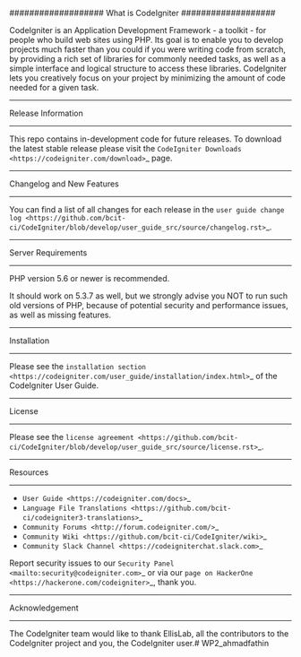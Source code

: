 ###################
What is CodeIgniter
###################

CodeIgniter is an Application Development Framework - a toolkit - for people
who build web sites using PHP. Its goal is to enable you to develop projects
much faster than you could if you were writing code from scratch, by providing
a rich set of libraries for commonly needed tasks, as well as a simple
interface and logical structure to access these libraries. CodeIgniter lets
you creatively focus on your project by minimizing the amount of code needed
for a given task.

*******
Release Information
*******

This repo contains in-development code for future releases. To download the
latest stable release please visit the `CodeIgniter Downloads
<https://codeigniter.com/download>`_ page.

**********
Changelog and New Features
**********

You can find a list of all changes for each release in the `user
guide change log <https://github.com/bcit-ci/CodeIgniter/blob/develop/user_guide_src/source/changelog.rst>`_.

*******
Server Requirements
*******

PHP version 5.6 or newer is recommended.

It should work on 5.3.7 as well, but we strongly advise you NOT to run
such old versions of PHP, because of potential security and performance
issues, as well as missing features.

****
Installation
****

Please see the `installation section <https://codeigniter.com/user_guide/installation/index.html>`_
of the CodeIgniter User Guide.

***
License
***

Please see the `license
agreement <https://github.com/bcit-ci/CodeIgniter/blob/develop/user_guide_src/source/license.rst>`_.

***
Resources
***

-  `User Guide <https://codeigniter.com/docs>`_
-  `Language File Translations <https://github.com/bcit-ci/codeigniter3-translations>`_
-  `Community Forums <http://forum.codeigniter.com/>`_
-  `Community Wiki <https://github.com/bcit-ci/CodeIgniter/wiki>`_
-  `Community Slack Channel <https://codeigniterchat.slack.com>`_

Report security issues to our `Security Panel <mailto:security@codeigniter.com>`_
or via our `page on HackerOne <https://hackerone.com/codeigniter>`_, thank you.

*****
Acknowledgement
*****

The CodeIgniter team would like to thank EllisLab, all the
contributors to the CodeIgniter project and you, the CodeIgniter user.# WP2_ahmadfathin